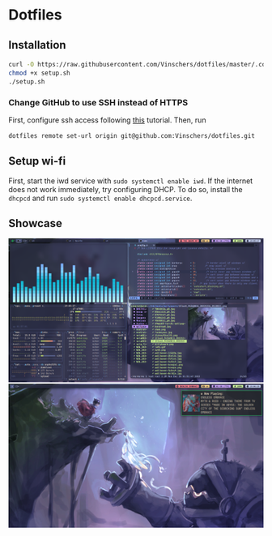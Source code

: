 # Dotfiles

## Installation

```sh
curl -O https://raw.githubusercontent.com/Vinschers/dotfiles/master/.config/setup/setup.sh
chmod +x setup.sh
./setup.sh
```

### Change GitHub to use SSH instead of HTTPS

First, configure ssh access following
[this](https://docs.github.com/en/authentication/connecting-to-github-with-ssh/generating-a-new-ssh-key-and-adding-it-to-the-ssh-agent)
tutorial. Then, run

```sh
dotfiles remote set-url origin git@github.com:Vinschers/dotfiles.git
```

## Setup wi-fi

First, start the iwd service with `sudo systemctl enable iwd`.
If the internet does not work immediately, try configuring DHCP.
To do so, install the `dhcpcd` and run `sudo systemctl enable dhcpcd.service`.

## Showcase

![img](.local/share/assets/picture1.png)
![img](.local/share/assets/picture2.png)
